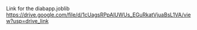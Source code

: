 

Link for the diabapp.joblib
https://drive.google.com/file/d/1cUagsRPpAlUWUs_EGuRkatVjuaBsL1VA/view?usp=drive_link
